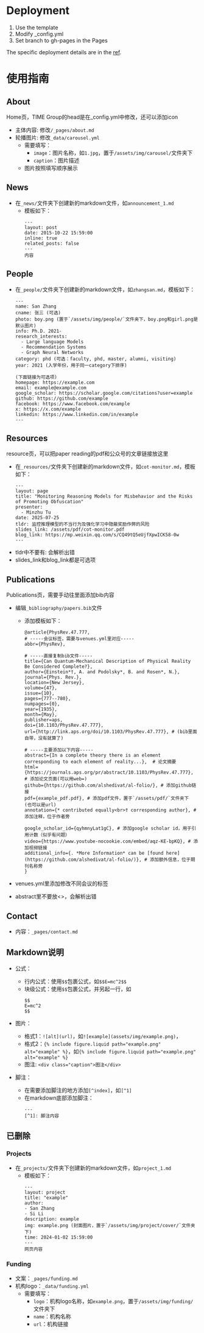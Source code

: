 # Deployment
1. Use the template
2. Modify _config.yml
3. Set branch to gh-pages in the Pages

The specific deployment details are in the [ref](https://github.com/alshedivat/al-folio/blob/main/CUSTOMIZE.md).


# 使用指南

## About
Home页，TIME Group的head是在_config.yml中修改，还可以添加icon

- 主体内容: 修改`/_pages/about.md`
- 轮播图片: 修改`_data/carousel.yml`
  - 需要填写：
    - `image`：图片名称，如`1.jpg`，置于`/assets/img/carousel/`文件夹下
    - `caption`：图片描述
  - 图片按照填写顺序展示

## News

- 在`_news/`文件夹下创建新的markdown文件，如`announcement_1.md`
  - 模板如下：
    ```
    ---
    layout: post
    date: 2015-10-22 15:59:00
    inline: true
    related_posts: false
    ---
    内容
    ```

## People

- 在`_people/`文件夹下创建新的markdown文件，如`zhangsan.md`，模板如下：
  ```
  ---
  name: San Zhang
  cname: 张三 (可选)
  photo: boy.png (置于`/assets/img/people/`文件夹下，boy.png和girl.png是默认图片)
  info: Ph.D. 2021-
  research_interests:
    - Large language Models
    - Recommendation Systems
    - Graph Neural Networks
  category: phd (可选：faculty, phd, master, alumni, visiting)
  year: 2021 (入学年份，用于同一category下排序)

  (下面链接为可选项)
  homepage: https://example.com
  email: example@example.com
  google_scholar: https://scholar.google.com/citations?user=example
  github: https://github.com/example
  facebook: https://www.facebook.com/example
  x: https://x.com/example
  linkedin: https://www.linkedin.com/in/example
  ---
  ```


## Resources
resource页，可以把paper reading的pdf和公众号的文章链接放这里

- 在`_resources/`文件夹下创建新的markdown文件，如`cot-monitor.md`，模板如下：
  ```
  ---
  layout: page
  title: "Monitoring Reasoning Models for Misbehavior and the Risks of Promoting Obfuscation"
  presenter:
    - Minzhu Tu
  date: 2025-07-25
  tldr: 监控推理模型的不当行为及强化学习中隐蔽奖励作弊的风险
  slides_link: /assets/pdf/cot-monitor.pdf
  blog_link: https://mp.weixin.qq.com/s/CQ49tQ5eUjfXpwICK58-0w
  ---
  ```
- tldr中不要有: 会解析出错
- slides_link和blog_link都是可选项


## Publications
Publications页，需要手动往里面添加bib内容

- 编辑`_bibliography/papers.bib`文件
  - 添加模板如下：
    ```
    @article{PhysRev.47.777,
    # -----会议标签，需要与venues.yml里对应-----
    abbr={PhysRev},

    # -----直接复制bib文件-----
    title={Can Quantum-Mechanical Description of Physical Reality Be Considered Complete?},
    author={Einstein*†, A. and Podolsky*, B. and Rosen*, N.},
    journal={Phys. Rev.},
    location={New Jersey},
    volume={47},
    issue={10},
    pages={777--780},
    numpages={0},
    year={1935},
    month={May},
    publisher=aps,
    doi={10.1103/PhysRev.47.777},
    url={http://link.aps.org/doi/10.1103/PhysRev.47.777}, # (bib里面自带，没有就算了)

    # -----主要添加以下内容-----
    abstract={In a complete theory there is an element corresponding to each element of reality...},  # 论文摘要
    html={https://journals.aps.org/pr/abstract/10.1103/PhysRev.47.777}, # 添加论文页面(可以用web=)
    github={https://github.com/alshedivat/al-folio/}, # 添加github链接
    pdf={example_pdf.pdf}, # 添加pdf文件，置于`/assets/pdf/`文件夹下 (也可以是url)
    annotation={* contributed equally<br>† corresponding author}, # 添加注释，位于作者旁

    google_scholar_id={qyhmnyLat1gC}, # 添加google scholar id，用于引用计数（似乎有问题）
    video={https://www.youtube-nocookie.com/embed/aqz-KE-bpKQ}, # 添加视频链接
    additional_info={. *More Information* can be [found here](https://github.com/alshedivat/al-folio/)}, # 添加额外信息，位于期刊名称旁
    }
    ```

- venues.yml里添加修改不同会议的标签
- abstract里不要放<>，会解析出错


## Contact

- 内容：`_pages/contact.md`


## Markdown说明

- 公式：
  - 行内公式：使用`$$`包裹公式，如`$$E=mc^2$$`
  - 块级公式：使用`$$`包裹公式，并另起一行，如
    ```
    $$
    E=mc^2
    $$
    ```
- 图片：

  - 格式1：`![alt](url)`，如`![example](assets/img/example.png)`，
  - 格式2：`{% include figure.liquid path="example.png" alt="example" %}`，如`{% include figure.liquid path="example.png" alt="example" %}`
  - 图注: `<div class="caption">图注</div>`

- 脚注：
  - 在需要添加脚注的地方添加`[^index]`，如`[^1]`
  - 在markdown底部添加脚注：
    ```
    ---
    [^1]: 脚注内容
    ```


## 已删除
### Projects
- 在`_projects/`文件夹下创建新的markdown文件，如`project_1.md`
  - 模板如下：
    ```
    ---
    layout: project
    title: "example"
    author:
    - San Zhang
    - Si Li
    description: example
    img: example.png (封面图片，置于`/assets/img/project/cover/`文件夹下)
    time: 2024-01-02 15:59:00
    ---
    网页内容
    ```

### Funding
- 文案：`_pages/funding.md`
- 机构logo：`_data/funding.yml`
  - 需要填写：
    - `logo`：机构logo名称，如`example.png`，置于`/assets/img/funding/`文件夹下
    - `name`：机构名称
    - `url`：机构链接